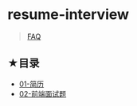 # resume-interview

> [FAQ](./faq.md)

## ★目录

- [01-简历](./01/README.md)
- [02-前端面试题](./02/README.md)